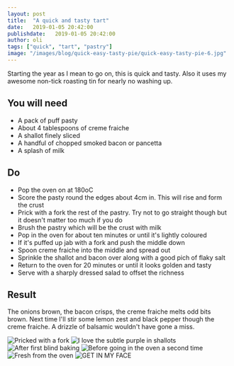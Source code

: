 ```yaml
---
layout: post
title:  "A quick and tasty tart"
date:   2019-01-05 20:42:00
publishdate:   2019-01-05 20:42:00
author: oli
tags: ["quick", "tart", "pastry"]
image: "/images/blog/quick-easy-tasty-pie/quick-easy-tasty-pie-6.jpg"
---
```


Starting the year as I mean to go on, this is quick and tasty.  Also it uses my awesome non-tick roasting tin for nearly no washing up.

## You will need

* A pack of puff pasty
* About 4 tablespoons of creme fraiche
* A shallot finely sliced
* A handful of chopped smoked bacon or pancetta
* A splash of milk


## Do

* Pop the oven on at 180oC
* Score the pasty round the edges about 4cm in.  This will rise and form the crust
* Prick with a fork the rest of the pastry.  Try not to go straight though but it doesn't matter too much if you do
* Brush the pastry which will be the crust with milk
* Pop in the oven for about ten minutes or until it's lightly coloured
* If it's puffed up jab with a fork and push the middle down
* Spoon creme fraiche into the middle and spread out
* Sprinkle the shallot and bacon over along with a good pich of flaky salt
* Return to the oven for 20 minutes or until it looks golden and tasty
* Serve with a sharply dressed salad to offset the richness

## Result

The onions brown, the bacon crisps, the creme fraiche melts odd bits brown.  Next time I'll stir some lemon zest and black pepper though the creme fraiche.  A drizzle of balsamic wouldn't have gone a miss.


![Pricked with a fork](/images/blog/quick-easy-tasty-pie/quick-easy-tasty-pie-1.jpg)
![I love the subtle purple in shallots](/images/blog/quick-easy-tasty-pie/quick-easy-tasty-pie-2.jpg)
![After first blind baking](/images/blog/quick-easy-tasty-pie/quick-easy-tasty-pie-3.jpg)
![Before going in the oven a second time](/images/blog/quick-easy-tasty-pie/quick-easy-tasty-pie-4.jpg)
![Fresh from the oven](/images/blog/quick-easy-tasty-pie/quick-easy-tasty-pie-5.jpg)
![GET IN MY FACE](/images/blog/quick-easy-tasty-pie/quick-easy-tasty-pie-6.jpg)
